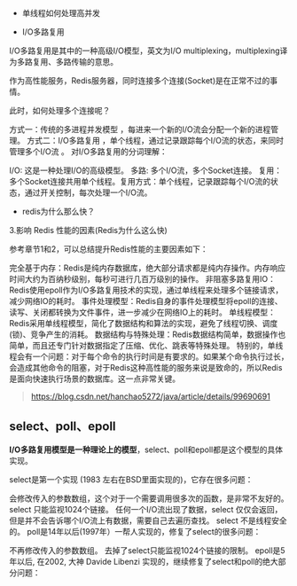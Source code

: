 * 单线程如何处理高并发

* I/O多路复用

I/O多路复用是其中的一种高级I/O模型，英文为I/O multiplexing，multiplexing译为多路复用、多路传输的意思。

作为高性能服务，Redis服务器，同时连接多个连接(Socket)是在正常不过的事情。

此时，如何处理多个连接呢？

方式一：传统的多进程并发模型 ，每进来一个新的I/O流会分配一个新的进程管理。
方式二：I/O多路复用 ，单个线程，通过记录跟踪每个I/O流的状态，来同时管理多个I/O流 。
对I/O多路复用的分词理解：

I/O: 这是一种处理I/O的高级模型。
多路: 多个I/O流，多个Socket连接。
复用：多个Socket连接共用单个线程。复用方式：单个线程，记录跟踪每个I/O流的状态，通过开关控制，每次处理一个I/O流。

* redis为什么那么快？

3.影响 Redis 性能的因素(Redis为什么这么快)

参考章节1和2，可以总结提升Redis性能的主要因素如下：

完全基于内存：Redis是纯内存数据库，绝大部分请求都是纯内存操作。内存响应时间大约为百纳秒级别，每秒可进行几百万级别的操作。
非阻塞多路复用IO：Redis使用epoll作为I/O多路复用技术的实现，通过单线程来处理多个链接请求，减少网络IO的耗时。
事件处理模型：Redis自身的事件处理模型将epoll的连接、读写、关闭都转换为文件事件，进一步减少在网络IO上的耗时。
单线程模型：Redis采用单线程模型，简化了数据结构和算法的实现，避免了线程切换、调度(锁)、竞争产生的消耗。
数据结构与特殊处理：Redis数据结构简单，数据操作也简单，而且还专门针对数据指定了压缩、优化、跳表等特殊处理。
特别的，单线程会有一个问题：对于每个命令的执行时间是有要求的。如果某个命令执行过长，会造成其他命令的阻塞，对于Redis这种高性能的服务来说是致命的，所以Redis是面向快速执行场景的数据库。这一点非常关键。

> https://blog.csdn.net/hanchao5272/java/article/details/99690691

## select、poll、epoll

**I/O多路复用模型是一种理论上的模型**，select、poll和epoll都是这个模型的具体实现。

select是第一个实现 (1983 左右在BSD里面实现的)，它存在很多问题：

会修改传入的参数数组，这个对于一个需要调用很多次的函数，是非常不友好的。
select 只能监视1024个链接。
任何一个I/O流出现了数据，select 仅仅会返回，但是并不会告诉哪个I/O流上有数据，需要自己去遍历查找。
select 不是线程安全的。
poll是14年以后(1997年）一帮人实现的，修复了select的很多问题：

不再修改传入的参数数组。
去掉了select只能监视1024个链接的限制。
epoll是5年以后, 在2002, 大神 Davide Libenzi 实现的，继续修复了select和poll的绝大部分问题：



